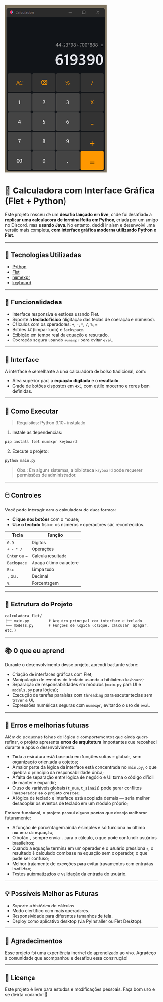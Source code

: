 ![Screenshot da Calculadora](assets\img.png)

# 🧮 Calculadora com Interface Gráfica (Flet + Python)

Este projeto nasceu de um **desafio lançado em live**, onde fui desafiado a **replicar uma calculadora de terminal feita em Python**, criada por um amigo no Discord, mas **usando Java**. No entanto, decidi ir além e desenvolvi uma versão mais completa, **com interface gráfica moderna utilizando Python e Flet**.

---

## 🚀 Tecnologias Utilizadas

- [Python](https://www.python.org/)
- [Flet](https://flet.dev/)
- [numexpr](https://github.com/pydata/numexpr)
- [keyboard](https://github.com/boppreh/keyboard)

---

## 🧠 Funcionalidades

- Interface responsiva e estilosa usando Flet.
- Suporte a **teclado físico** (digitação das teclas de operação e números).
- Cálculos com os operadores: `+`, `-`, `*`, `/`, `%`, `=`.
- Botões `AC` (limpar tudo) e `Backspace`.
- Exibição em tempo real da equação e resultado.
- Operação segura usando `numexpr` para evitar `eval`.

---

## 📸 Interface

A interface é semelhante a uma calculadora de bolso tradicional, com:

- Área superior para a **equação digitada** e o **resultado**.
- Grade de botões dispostos em `4x5`, com estilo moderno e cores bem definidas.

---

## 🧪 Como Executar

> Requisitos: Python 3.10+ instalado

1. Instale as dependências:
```bash
pip install flet numexpr keyboard
```

2. Execute o projeto:
```bash
python main.py
```

> Obs.: Em alguns sistemas, a biblioteca `keyboard` pode requerer permissões de administrador.

---

## 🖱️ Controles

Você pode interagir com a calculadora de duas formas:

- **Clique nos botões** com o mouse;
- **Use o teclado** físico: os números e operadores são reconhecidos.

| Tecla         | Função              |
|---------------|---------------------|
| `0-9`         | Dígitos             |
| `+ - * /`     | Operações           |
| `Enter` ou `=`| Calcula resultado   |
| `Backspace`   | Apaga último caractere |
| `Esc`         | Limpa tudo          |
| `,` ou `.`    | Decimal             |
| `%`           | Porcentagem         |

---

## 🧠 Estrutura do Projeto

```
calculadora_flet/
├── main.py         # Arquivo principal com interface e teclado
└── models.py       # Funções de lógica (clique, calcular, apagar, etc.)
```

---

## 📚 O que eu aprendi

Durante o desenvolvimento desse projeto, aprendi bastante sobre:

- Criação de interfaces gráficas com Flet;
- Manipulação de eventos do teclado usando a biblioteca `keyboard`;
- Separação de responsabilidades em módulos (`main.py` para UI e `models.py` para lógica);
- Execução de tarefas paralelas com `threading` para escutar teclas sem travar a UI;
- Expressões numéricas seguras com `numexpr`, evitando o uso de `eval`.

---

## 🐞 Erros e melhorias futuras

Além de pequenas falhas de lógica e comportamentos que ainda quero refinar, o projeto apresenta **erros de arquitetura** importantes que reconheci durante e após o desenvolvimento:

- Toda a estrutura está baseada em funções soltas e globais, sem organização orientada a objetos;
- A maior parte da lógica da interface está concentrada no `main.py`, o que quebra o princípio da responsabilidade única;
- A falta de separação entre lógica de negócio e UI torna o código difícil de manter e expandir;
- O uso de variáveis globais (`t_num`, `t_sinais`) pode gerar conflitos inesperados se o projeto crescer;
- A lógica de teclado e interface está acoplada demais — seria melhor desacoplar os eventos de teclado em um módulo próprio;


Embora funcional, o projeto possui alguns pontos que desejo melhorar futuramente:

- A função de porcentagem ainda é simples e só funciona no último número da equação;
- O botão `,` sempre envia `.` para o cálculo, o que pode confundir usuários brasileiros;
- Quando a equação termina em um operador e o usuário pressiona `=`, o resultado é calculado com base na equação sem o operador, o que pode ser confuso;
- Melhor tratamento de exceções para evitar travamentos com entradas inválidas;
- Testes automatizados e validação da entrada do usuário.

---

## 💡 Possíveis Melhorias Futuras

- Suporte a histórico de cálculos.
- Modo científico com mais operadores.
- Responsividade para diferentes tamanhos de tela.
- Deploy como aplicativo desktop (via PyInstaller ou Flet Desktop).

---

## 🤝 Agradecimentos

Esse projeto foi uma experiência incrível de aprendizado ao vivo. Agradeço à comunidade que acompanhou e desafiou essa construção!

---

## 📜 Licença

Este projeto é livre para estudos e modificações pessoais. Faça bom uso e se divirta codando! 🚀